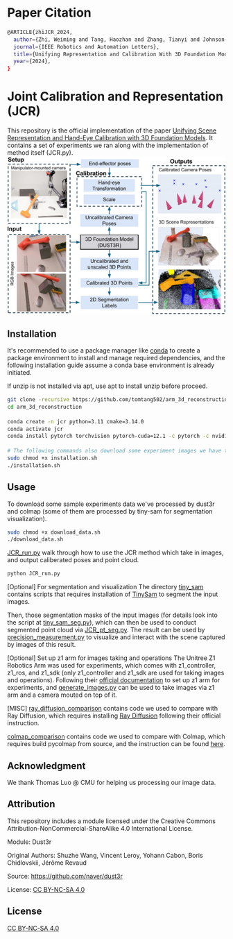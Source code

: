 # Paper Citation
```bash
@ARTICLE{zhiJCR_2024,
  author={Zhi, Weiming and Tang, Haozhan and Zhang, Tianyi and Johnson-Roberson, Matthew},
  journal={IEEE Robotics and Automation Letters}, 
  title={Unifying Representation and Calibration With 3D Foundation Models}, 
  year={2024},
}
```

# Joint Calibration and Representation (JCR) 

This  repository is the official implementation of the paper [Unifying Scene Representation and Hand-Eye Calibration with 3D Foundation Models](https://arxiv.org/abs/2404.11683). It contains a set of experiments we ran along with the implementation of method itself (JCR.py). 
![Method Demonstration](/configs/fig1.png)

## Installation

It's recommended to use a package manager like [conda](https://conda.io/projects/conda/en/latest/user-guide/getting-started.html) to create a package environment to install and manage required dependencies, and the following installation guide assume a conda base environment is already initiated.

If unzip is not installed via apt, use apt to install unzip before proceed.
```bash
git clone -recursive https://github.com/tomtang502/arm_3d_reconstruction.git
cd arm_3d_reconstruction

conda create -n jcr python=3.11 cmake=3.14.0
conda activate jcr
conda install pytorch torchvision pytorch-cuda=12.1 -c pytorch -c nvidia

# The following commands also download some experiment images we have taken via robotic arm.
sudo chmod +x installation.sh 
./installation.sh
```

## Usage

To download some sample experiments data we've processed by dust3r and colmap (some of them are processed by tiny-sam for segmentation visualization).
```bash
sudo chmod +x download_data.sh
./download_data.sh
```
[JCR_run.py](JCR_run.py) walk through how to use the JCR method which take in images, and output caliberated poses and point cloud.
```bash
python JCR_run.py
```
[Optional] For segmentation and visualization
The directory [tiny_sam](tiny_sam) contains scripts that requires installation of [TinySam](https://github.com/xinghaochen/TinySAM.git) to segment the input images.

Then, those segmentation masks of the input images (for details look into the script at [tiny_sam_seg.py](tiny_sam/tiny_sam_seg.py)), which can then be used to conduct segmented point cloud via [JCR_pt_seg.py](JCR_pt_seg.py). The result can be used by [precision_measurement.py](precision_measurement.py) to visualize and interact with the scene captured by images of this result.

[Optional] Set up z1 arm for images taking and operations
The Unitree Z1 Robotics Arm was used for experiments, which comes with z1_controller, z1_ros, and z1_sdk (only z1_controller and z1_sdk are used for taking images and operations). Following their [official documentation](https://dev-z1.unitree.com/) to set up z1 arm for experiments, and [generate_images.py](generate_images.py) can be used to take images via z1 arm and a camera mouted on top of it.

[MISC]
[ray_diffusion_comparison](ray_diffusion_comparison) contains code we used to compare with Ray Diffusion, which requires installing [Ray Diffusion](https://github.com/jasonyzhang/RayDiffusion.git) following their official instruction.

[colmap_comparison](colmap_comparison) contains code we used to compare with Colmap, which requires build pycolmap from source, and the instruction can be found [here](https://colmap.github.io/).

## Acknowledgment

We thank Thomas Luo @ CMU for helping us processing our image data.

## Attribution

This repository includes a module licensed under the Creative Commons Attribution-NonCommercial-ShareAlike 4.0 International License.

Module: Dust3r

Original Authors: Shuzhe Wang, Vincent Leroy, Yohann Cabon, Boris Chidlovskii, Jérôme Revaud

Source: https://github.com/naver/dust3r

License: [CC BY-NC-SA 4.0](https://creativecommons.org/licenses/by-nc-sa/4.0/)


## License

[CC BY-NC-SA 4.0](https://creativecommons.org/licenses/by-nc-sa/4.0/legalcode.en)
